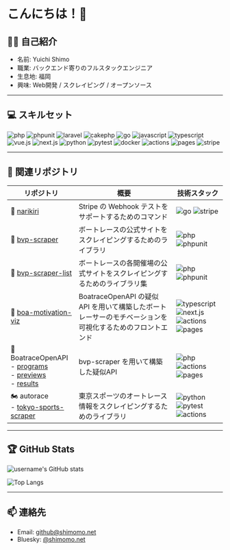# こんにちは！👋

## 🙋‍♂️ 自己紹介
- 名前: Yuichi Shimo
- 職業: バックエンド寄りのフルスタックエンジニア
- 生息地: 福岡
- 興味: Web開発 / スクレイピング / オープンソース

---

## 💻 スキルセット
![php](https://img.shields.io/badge/PHP-777BB4?style=for-the-badge&logo=php&logoColor=white)
![phpunit](https://img.shields.io/badge/PHPUnit-6C78AF?style=for-the-badge&logo=php&logoColor=white)
![laravel](https://img.shields.io/badge/Laravel-F55247?style=for-the-badge&logo=laravel&logoColor=white)
![cakephp](https://img.shields.io/badge/CakePHP-999999?style=for-the-badge&logo=cakephp&logoColor=white)
![go](https://img.shields.io/badge/Go-00ADD8?style=for-the-badge&logo=go&logoColor=white)
![javascript](https://img.shields.io/badge/JavaScript-F7DF1E?style=for-the-badge&logo=javascript&logoColor=black)
![typescript](https://img.shields.io/badge/TypeScript-3178C6?style=for-the-badge&logo=typescript&logoColor=white)
![vue.js](https://img.shields.io/badge/Vue.js-4FC08D?style=for-the-badge&logo=vue.js&logoColor=white)
![next.js](https://img.shields.io/badge/Next.js-000000?style=for-the-badge&logo=next.js&logoColor=white)
![python](https://img.shields.io/badge/Python-3776AB?style=for-the-badge&logo=python&logoColor=white)
![pytest](https://img.shields.io/badge/pytest-ffd43b?style=for-the-badge&logo=pytest&logoColor=black)
![docker](https://img.shields.io/badge/Docker-2496ED?style=for-the-badge&logo=docker&logoColor=white)
![actions](https://img.shields.io/badge/GitHub_Actions-2088FF?style=for-the-badge&logo=github-actions&logoColor=white)
![pages](https://img.shields.io/badge/GitHub_Pages-000000?style=for-the-badge&logo=github&logoColor=white)
![stripe](https://img.shields.io/badge/Stripe-635BFF?style=for-the-badge&logo=stripe&logoColor=white)

---

## 📂 関連リポジトリ

| リポジトリ | 概要 | 技術スタック |
|---|---|---|
| 🎨 [narikiri](https://github.com/shimomo/narikiri)<img width=150px> | Stripe の Webhook テストをサポートするためのコマンド | ![go](https://img.shields.io/badge/Go-00ADD8?style=for-the-badge&logo=go&logoColor=white) ![stripe](https://img.shields.io/badge/Stripe-635BFF?style=for-the-badge&logo=stripe&logoColor=white) |
| 🚤 [bvp-scraper](https://github.com/shimomo/bvp-scraper) | ボートレースの公式サイトをスクレイピングするためのライブラリ | ![php](https://img.shields.io/badge/PHP-777BB4?style=for-the-badge&logo=php&logoColor=white) ![phpunit](https://img.shields.io/badge/PHPUnit-6C78AF?style=for-the-badge&logo=php&logoColor=white) |
| 🚤 [bvp-scraper-list](https://github.com/shimomo/bvp-scraper-list) | ボートレースの各開催場の公式サイトをスクレイピングするためのライブラリ集 | ![php](https://img.shields.io/badge/PHP-777BB4?style=for-the-badge&logo=php&logoColor=white) ![phpunit](https://img.shields.io/badge/PHPUnit-6C78AF?style=for-the-badge&logo=php&logoColor=white) |
| 🚤 [boa-motivation-viz](https://github.com/shimomo/boa-motivation-viz) | BoatraceOpenAPI の疑似 API を用いて構築したボートレーサーのモチベーションを可視化するためのフロントエンド | ![typescript](https://img.shields.io/badge/TypeScript-3178C6?style=for-the-badge&logo=typescript&logoColor=white) ![next.js](https://img.shields.io/badge/Next.js-000000?style=for-the-badge&logo=next.js&logoColor=white) ![actions](https://img.shields.io/badge/GitHub_Actions-2088FF?style=for-the-badge&logo=github-actions&logoColor=white) ![pages](https://img.shields.io/badge/GitHub_Pages-000000?style=for-the-badge&logo=github&logoColor=white) |
| 🚤 BoatraceOpenAPI <br> - [programs](https://github.com/BoatraceOpenAPI/programs) <br> - [previews](https://github.com/BoatraceOpenAPI/previews) <br> - [results](https://github.com/BoatraceOpenAPI/results) | bvp-scraper を用いて構築した疑似API | ![php](https://img.shields.io/badge/PHP-777BB4?style=for-the-badge&logo=php&logoColor=white) ![actions](https://img.shields.io/badge/GitHub_Actions-2088FF?style=for-the-badge&logo=github-actions&logoColor=white) ![pages](https://img.shields.io/badge/GitHub_Pages-000000?style=for-the-badge&logo=github&logoColor=white) |
| 🏍 autorace <br> - [tokyo-sports-scraper](https://github.com/autorace/tokyo-sports-scraper) | 東京スポーツのオートレース情報をスクレイピングするためのライブラリ | ![python](https://img.shields.io/badge/Python-3776AB?style=for-the-badge&logo=python&logoColor=white) ![pytest](https://img.shields.io/badge/pytest-ffd43b?style=for-the-badge&logo=pytest&logoColor=black) ![actions](https://img.shields.io/badge/GitHub_Actions-2088FF?style=for-the-badge&logo=github-actions&logoColor=white) |

---

## 🏆 GitHub Stats
![username's GitHub stats](https://github-readme-stats.vercel.app/api?username=shimomo&show_icons=true&theme=radical)

![Top Langs](https://github-readme-stats.vercel.app/api/top-langs/?username=shimomo&layout=compact&theme=radical)

---

## 📫 連絡先
- Email: github@shimomo.net
- Bluesky: [@shimomo.net](https://bsky.app/profile/shimomo.net)
